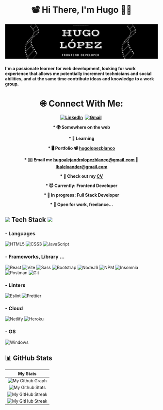 <div align="center">
<h1> 📽 Hi There, I'm Hugo 👨‍💻 </h1>
<p/>
</div>

<div>
<img src="./assets/banner.png" alt="banner that says Monica Powell - software engineer, content creator and community organizer alongside a cartoon illustration of Monica">
</div>

<h4 align="left">
I'm a passionate learner for web development, looking for work experience that allows me potentially increment technicians and social abilities, and at the same time contribute ideas and knowledge to a work group.
<h4/>

<div align="center">
<h1> 🌐 Connect With Me: </h1>
<p align="center">
<a href="https://www.linkedin.com/in/hugolopezblanco/"><img src="https://img.shields.io/badge/linkedin-%230077B5.svg?&style=for-the-badge&logo=linkedin&logoColor=white" alt="LinkedIn" /></a>&nbsp;
<a href="mailto:hugoalejandrolopezblanco@gmail.com"><img src="https://img.shields.io/badge/gmail-%23D14836.svg?&style=for-the-badge&logo=gmail&logoColor=white" alt="Gmail"/></a>&nbsp;
</p>
</div>

<div align="center">
<p> * 🌍  Somewhere on the web </p>
<p> * 🧠  Learning </p>
<p> * 🖥️  Portfolio 📽 <a href="https://hugolopezblanco.netlify.app/"> hugolopezblanco </a> </p>
<p> * ✉️  Email me <a href="mailto:hugoalejandrolopezblanco@gmail.com"> hugoalejandrolopezblanco@gmail.com </a> || <a href="mailto:lbalelxander@gmail.com"> lbalelxander@gmail.com </a>  </p>
<p> * 📄  Check out my <a href="https://hugolopezblanco.netlify.app/cv-english.pdf"> CV </a> </p>
<p> * 😈  Currently: Frontend Developer </p>
<p> * 🎯  In progress: Full Stack Developer <p>
<p> * 🤝  Open for work, freelance... </p>
</div>

## <img src="https://media.giphy.com/media/iY8CRBdQXODJSCERIr/giphy.gif" width="23px"> Tech Stack <img src="https://media2.giphy.com/media/QssGEmpkyEOhBCb7e1/giphy.gif?cid=ecf05e47a0n3gi1bfqntqmob8g9aid1oyj2wr3ds3mg700bl&rid=giphy.gif" width = 18px>

### - Languages
![HTML5](https://img.shields.io/badge/html5-%23E34F26.svg?style=for-the-badge&logo=html5&logoColor=white)
![CSS3](https://img.shields.io/badge/css3-%231572B6.svg?style=for-the-badge&logo=css3&logoColor=white)
![JavaScript](https://img.shields.io/badge/JavaScript-F7DF1E?style=for-the-badge&logo=javascript&logoColor=black)

### - Frameworks, Library ...
![React](https://img.shields.io/badge/React-20232A?style=for-the-badge&logo=react&logoColor=61DAFB)
![Vite](https://img.shields.io/badge/Vite-B73BFE?style=for-the-badge&logo=vite&logoColor=FFD62E)
![Sass](https://img.shields.io/badge/Sass-CC6699?style=for-the-badge&logo=sass&logoColor=white)
![Bootstrap](https://img.shields.io/badge/Bootstrap-563D7C?style=for-the-badge&logo=bootstrap&logoColor=white)
![NodeJS](https://img.shields.io/badge/node.js-6DA55F?style=for-the-badge&logo=node.js&logoColor=white)
![NPM](https://img.shields.io/badge/NPM-%23000000.svg?style=for-the-badge&logo=npm&logoColor=white)
![Insomnia](https://img.shields.io/badge/Insomnia-5849be?style=for-the-badge&logo=Insomnia&logoColor=white)
![Postman](https://img.shields.io/badge/Postman-FF6C37?style=for-the-badge&logo=Postman&logoColor=white)
![Git](https://img.shields.io/badge/GIT-E44C30?style=for-the-badge&logo=git&logoColor=white)

### - Linters
![Eslint](https://img.shields.io/badge/eslint-3A33D1?style=for-the-badge&logo=eslint&logoColor=white)
![Prettier](https://img.shields.io/badge/prettier-1A2C34?style=for-the-badge&logo=prettier&logoColor=F7BA3E)

### - Cloud
![Netlify](https://img.shields.io/badge/netlify-%23000000.svg?style=for-the-badge&logo=netlify&logoColor=#00C7B7)
![Heroku](https://img.shields.io/badge/heroku-%23430098.svg?style=for-the-badge&logo=heroku&logoColor=white)

### - OS
![Windows](https://img.shields.io/badge/Windows-0078D6?style=for-the-badge&logo=windows&logoColor=white)

## 📊 GitHub Stats
|                                                                     My Stats                                                                     |
|:------------------------------------------------------------------------------------------------------------------------------------------------------:|
| ![My Github Graph](https://activity-graph.herokuapp.com/graph?username=Alelsito&theme=react-dark&hide_border=true&area=true) |
| ![My Github Stats](https://github-readme-stats.vercel.app/api?username=Alelsito&theme=react&hide_border=false&include_all_commits=true&count_private=true) |
| ![My GitHub Streak](https://github-readme-streak-stats.herokuapp.com/?user=Alelsito&theme=react&hide_border=false) |
| ![My GitHub Streak](https://github-readme-stats.vercel.app/api/top-langs/?username=Alelsito&theme=react&hide_border=false&include_all_commits=true&count_private=true&layout=compact) |


